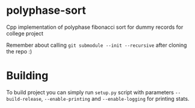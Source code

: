 # polyphase-sort
Cpp implementation of polyphase fibonacci sort for dummy records for college project

Remember about calling `git submodule --init --recursive` after cloning the repo :)

# Building
To build project you can simply run `setup.py` script with parameters `--build-release`, `--enable-printing` and `--enable-logging` for printing stats.
